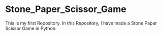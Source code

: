 # Stone_Paper_Scissor_Game
This is my first Repository. In this Repository, I have made a Stone Paper Scissor Game in Python.
